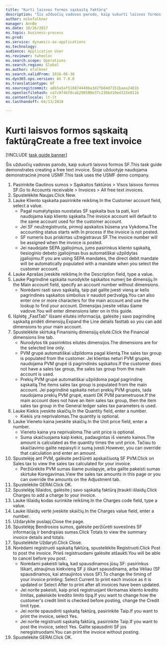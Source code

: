 ```yaml
--- 
title: "Kurti laisvos formos sąskaitą faktūrą"
description: "Šis užduočių vadovas parodo, kaip sukurti laisvos formos SF."
author: mikefalkner
manager: AnnBe
ms.date: 10/26/2017
ms.topic: business-process
ms.prod: 
ms.service: dynamics-ax-applications
ms.technology: 
audience: Application User
ms.reviewer: twheeloc
ms.search.scope: Operations
ms.search.region: Global
ms.author: mfalkner
ms.search.validFrom: 2016-06-30
ms.dyn365.ops.version: AX 7.0.0
ms.translationtype: HT
ms.sourcegitcommit: a8b5a5af5108744406a3d2fb84d7151baea2481b
ms.openlocfilehash: ca7c0f46f0cab298580e37c236bd10e4325e011b
ms.contentlocale: lt-lt
ms.lasthandoff: 04/13/2018

---
```

# <a name="create-a-free-text-invoice"></a><span data-ttu-id="dfa83-103">Kurti laisvos formos sąskaitą faktūrą</span><span class="sxs-lookup"><span data-stu-id="dfa83-103">Create a free text invoice</span></span>

[!INCLUDE [task guide banner](../../includes/task-guide-banner.md)]

<span data-ttu-id="dfa83-104">Šis užduočių vadovas parodo, kaip sukurti laisvos formos SF.</span><span class="sxs-lookup"><span data-stu-id="dfa83-104">This task guide demonstrates creating a free text invoice.</span></span> <span data-ttu-id="dfa83-105">Šioje užduotyje naudojama demonstracinė įmonė USMF.</span><span class="sxs-lookup"><span data-stu-id="dfa83-105">This task uses the USMF demo company.</span></span>

1. <span data-ttu-id="dfa83-106">Pasirinkite Gautinos sumos > Sąskaitos faktūros > Visos laisvos formos SF.</span><span class="sxs-lookup"><span data-stu-id="dfa83-106">Go to Accounts receivable > Invoices > All free text invoices.</span></span>
2. <span data-ttu-id="dfa83-107">Spustelėkite Naujas.</span><span class="sxs-lookup"><span data-stu-id="dfa83-107">Click New.</span></span>
3. <span data-ttu-id="dfa83-108">Lauke Kliento sąskaita pasirinkite reikšmę.</span><span class="sxs-lookup"><span data-stu-id="dfa83-108">In the Customer account field, select a value.</span></span>
    * <span data-ttu-id="dfa83-109">Pagal numatytąsias nuostatas SF sąskaita bus ta pati, kuri naudojama kaip kliento sąskaita.</span><span class="sxs-lookup"><span data-stu-id="dfa83-109">The invoice account will default to the same account used for the customer account.</span></span>   
    * <span data-ttu-id="dfa83-110">Jei SF neužregistruota, pirmoji apskaitos būsena yra Vykdoma.</span><span class="sxs-lookup"><span data-stu-id="dfa83-110">The accounting status starts with In process if the invoice is not posted.</span></span>   
    * <span data-ttu-id="dfa83-111">SF numeris bus priskirtas užregistravus SF.</span><span class="sxs-lookup"><span data-stu-id="dfa83-111">The invoice number will be assigned when the invoice is posted.</span></span>  
    * <span data-ttu-id="dfa83-112">Jei naudojate SEPA įgaliojimus, jums pasirinkus kliento sąskaitą, tiesioginio debeto įgaliojimas bus automatiškai užpildytas įgaliojimu.</span><span class="sxs-lookup"><span data-stu-id="dfa83-112">If you are using SEPA mandates, the direct debit mandate will be automatically populated with a mandate when you select the customer account.</span></span>  
4. <span data-ttu-id="dfa83-113">Lauke Aprašas įveskite reikšmę.</span><span class="sxs-lookup"><span data-stu-id="dfa83-113">In the Description field, type a value.</span></span>
5. <span data-ttu-id="dfa83-114">Lauke Pagrindinė sąskaita nurodykite sąskaitos numerį be dimensijų.</span><span class="sxs-lookup"><span data-stu-id="dfa83-114">In the Main account field, specify an account number without dimensions.</span></span>
    * <span data-ttu-id="dfa83-115">Norėdami rasti savo sąskaitą, taip pat galite įvesti vieną ar kelis pagrindinės sąskaitos simbolius ir naudoti peržvalgą.</span><span class="sxs-lookup"><span data-stu-id="dfa83-115">You can also enter one or more characters for the main account and use the lookup to find your account.</span></span> <span data-ttu-id="dfa83-116">Dimensijas įvesite vėliau šiame vadove.</span><span class="sxs-lookup"><span data-stu-id="dfa83-116">You will enter dimensions later on in this guide.</span></span>  
6. <span data-ttu-id="dfa83-117">Išplėtę „FastTab‟ Išsami eilutės informacija, galėsite į savo pagrindinę sąskaitą pridėti dimensijų.</span><span class="sxs-lookup"><span data-stu-id="dfa83-117">Expand the Line details fasttab so you can add dimensions to your main account.</span></span>
7. <span data-ttu-id="dfa83-118">Spustelėkite skirtuką Finansinių dimensijų eilutė.</span><span class="sxs-lookup"><span data-stu-id="dfa83-118">Click the Financial dimensions line tab.</span></span>
    * <span data-ttu-id="dfa83-119">Nurodytos tik pasirinktos eilutės dimensijos.</span><span class="sxs-lookup"><span data-stu-id="dfa83-119">The dimensions are for the selected line only.</span></span>    
    * <span data-ttu-id="dfa83-120">PVM grupė automatiškai užpildoma pagal klientą.</span><span class="sxs-lookup"><span data-stu-id="dfa83-120">The sales tax group is populated from the customer.</span></span> <span data-ttu-id="dfa83-121">Jei klientas neturi PVM grupės, naudojama PVM grupė iš pagrindinės sąskaitos.</span><span class="sxs-lookup"><span data-stu-id="dfa83-121">If the customer does not have a sales tax group, the sales tax group from the main account is used.</span></span>  
    * <span data-ttu-id="dfa83-122">Prekių PVM grupė automatiškai užpildoma pagal pagrindinę sąskaitą.</span><span class="sxs-lookup"><span data-stu-id="dfa83-122">The items sales tax group is populated from the main account.</span></span> <span data-ttu-id="dfa83-123">Jei pagrindinė sąskaita neturi prekių PVM grupės, tada naudojama prekių PVM grupė, esanti DK PVM parametruose.</span><span class="sxs-lookup"><span data-stu-id="dfa83-123">If the main account does not have an item sales tax group, then the item sales tax group in the General ledger sales tax parameters is used.</span></span>    
8. <span data-ttu-id="dfa83-124">Lauke Kiekis įveskite skaičių.</span><span class="sxs-lookup"><span data-stu-id="dfa83-124">In the Quantity field, enter a number.</span></span>
    * <span data-ttu-id="dfa83-125">Kiekis yra neprivalomas.</span><span class="sxs-lookup"><span data-stu-id="dfa83-125">The quantity is optional.</span></span>  
9. <span data-ttu-id="dfa83-126">Lauke Vieneto kaina įveskite skaičių.</span><span class="sxs-lookup"><span data-stu-id="dfa83-126">In the Unit price field, enter a number.</span></span>
    * <span data-ttu-id="dfa83-127">Vieneto kaina yra neprivaloma.</span><span class="sxs-lookup"><span data-stu-id="dfa83-127">The unit price is optional.</span></span>  
    * <span data-ttu-id="dfa83-128">Suma skaičiuojama kaip kiekis, padaugintas iš vieneto kainos.</span><span class="sxs-lookup"><span data-stu-id="dfa83-128">The amount is calculated as the quantity times the unit price.</span></span> <span data-ttu-id="dfa83-129">Tačiau to skaičiavimo galite nepaisyti ir sumą įvesti.</span><span class="sxs-lookup"><span data-stu-id="dfa83-129">However, you can override that calculation and enter an amount.</span></span>  
10. <span data-ttu-id="dfa83-130">Spustelėję ant PVM, galėsite peržiūrėti apskaičiuotą SF PVM.</span><span class="sxs-lookup"><span data-stu-id="dfa83-130">Click on Sales tax to view the sales tax calculated for your invoice.</span></span>
    * <span data-ttu-id="dfa83-131">Peržiūrėkite PVM sumas šiame puslapyje, arba galite pakeisti sumas skirtuke Koregavimas.</span><span class="sxs-lookup"><span data-stu-id="dfa83-131">View the sales tax amounts in this page or you can override the amounts on the Adjustment tab.</span></span>  
11. <span data-ttu-id="dfa83-132">Spustelėkite GERAI.</span><span class="sxs-lookup"><span data-stu-id="dfa83-132">Click OK.</span></span>
12. <span data-ttu-id="dfa83-133">Spustelėję Išlaidos, galėsite į savo sąskaitą faktūrą įtraukti išlaidų.</span><span class="sxs-lookup"><span data-stu-id="dfa83-133">Click Charges to add a charge to your invoice.</span></span> 
13. <span data-ttu-id="dfa83-134">Lauke Išlaidų kodas surinkite reikšmę.</span><span class="sxs-lookup"><span data-stu-id="dfa83-134">In the Charges code field, type a value.</span></span>
14. <span data-ttu-id="dfa83-135">Lauke Išlaidų vertė įveskite skaičių.</span><span class="sxs-lookup"><span data-stu-id="dfa83-135">In the Charges value field, enter a number.</span></span>
15. <span data-ttu-id="dfa83-136">Uždarykite puslapį.</span><span class="sxs-lookup"><span data-stu-id="dfa83-136">Close the page.</span></span>
16. <span data-ttu-id="dfa83-137">Spustelėję Bendrosios sumos, galėsite peržiūrėti suvestinės SF informaciją ir bendrąsias sumas.</span><span class="sxs-lookup"><span data-stu-id="dfa83-137">Click Totals to view the summary invoice details and totals.</span></span>
17. <span data-ttu-id="dfa83-138">Spustelėkite Uždaryti.</span><span class="sxs-lookup"><span data-stu-id="dfa83-138">Click Close.</span></span>
18. <span data-ttu-id="dfa83-139">Norėdami registruoti sąskaitą faktūrą, spustelėkite Registruoti.</span><span class="sxs-lookup"><span data-stu-id="dfa83-139">Click Post to post the invoice.</span></span> <span data-ttu-id="dfa83-140">Prieš registruodami galėsite atšaukti.</span><span class="sxs-lookup"><span data-stu-id="dfa83-140">You will be able to cancel before you post.</span></span>
    * <span data-ttu-id="dfa83-141">Norėdami pakeisti laiką, kad spausdinamos jūsų SF: pasirinkus Iškart, atnaujinus kiekvieną SF ji iškart spausdinama, arba Vėliau (SF spausdinamos, kai atnaujintos visos SF).</span><span class="sxs-lookup"><span data-stu-id="dfa83-141">To change the timing of your invoice printing:  Select Current to print each invoice as it is updated   or  Select After to print after all invoices have been updated.</span></span>  
    * <span data-ttu-id="dfa83-142">Jei norite pakeisti, kaip prieš registruojant tikrinamas kliento kredito limitas, pakeiskite kredito limito tipą.</span><span class="sxs-lookup"><span data-stu-id="dfa83-142">If you want to change how the customer's credit limit is checked before posting, change the Credit limit type.</span></span>  
    * <span data-ttu-id="dfa83-143">Jei norite spausdinti sąskaitą faktūrą, pasirinkite Taip.</span><span class="sxs-lookup"><span data-stu-id="dfa83-143">If you want to print the invoice, select Yes.</span></span>  
    * <span data-ttu-id="dfa83-144">Jei norite registruoti sąskaitą faktūrą, pasirinkite Taip.</span><span class="sxs-lookup"><span data-stu-id="dfa83-144">If you want to post the invoice, select Yes.</span></span> <span data-ttu-id="dfa83-145">Galite spausdinti SF jos neregistruodami.</span><span class="sxs-lookup"><span data-stu-id="dfa83-145">You can print the invoice without posting.</span></span>  
19. <span data-ttu-id="dfa83-146">Spustelėkite GERAI.</span><span class="sxs-lookup"><span data-stu-id="dfa83-146">Click OK.</span></span>


